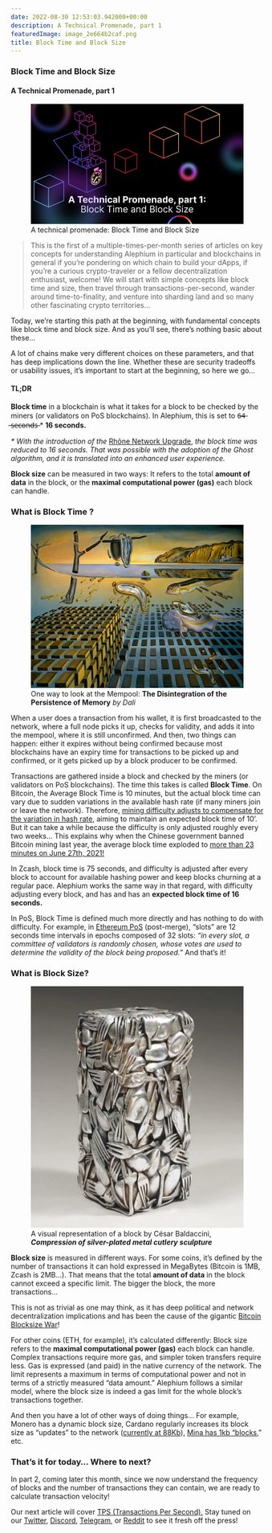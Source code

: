 ```yaml
---
date: 2022-08-30 12:53:03.942000+00:00
description: A Technical Promenade, part 1
featuredImage: image_2e664b2caf.png
title: Block Time and Block Size
---
```


### Block Time and Block Size

#### A Technical Promenade, part 1

<figure id="dbf8" class="graf graf--figure graf-after--h4">
<img src="image_2e664b2caf.png" class="graf-image" data-image-id="1*sLP--DmIrIxJP5rzLWeQdQ.png" data-width="768" data-height="432" data-is-featured="true" />
<figcaption>A technical promenade: Block Time and Block Size</figcaption>
</figure>

> This is the first of a multiple-times-per-month series of articles on key concepts for understanding Alephium in particular and blockchains in general if you’re pondering on which chain to build your dApps, if you’re a curious crypto-traveler or a fellow decentralization enthusiast, welcome! We will start with simple concepts like block time and size, then travel through transactions-per-second, wander around time-to-finality, and venture into sharding land and so many other fascinating crypto territories…

Today, we’re starting this path at the beginning, with fundamental concepts like block time and block size. And as you’ll see, there’s nothing basic about these…

A lot of chains make very different choices on these parameters, and that has deep implications down the line. Whether these are security tradeoffs or usability issues, it’s important to start at the beginning, so here we go…

#### TL;DR

**Block time** in a blockchain is what it takes for a block to be checked by the miners (or validators on PoS blockchains). In Alephium, this is set to 6̶4̶ ̶s̶e̶c̶o̶n̶d̶s̶ \* **16 seconds.**

_\* With the introduction of the_ <a href="https://medium.com/@alephium/rh%C3%B4ne-network-upgrade-activated-cbeb298585fe" class="markup--anchor markup--p-anchor" data-href="https://medium.com/@alephium/rh%C3%B4ne-network-upgrade-activated-cbeb298585fe" target="_blank">Rhône Network Upgrade</a>, _the block time was reduced to 16 seconds. That was possible with the adoption of the Ghost algorithm, and it is translated into an enhanced user experience._

**Block size** can be measured in two ways: It refers to the total **amount of data** in the block, or the **maximal computational power (gas)** each block can handle.

### What is Block Time ?

<figure id="adae" class="graf graf--figure graf-after--h3">
<img src="image_77bad79c4b.jpeg" class="graf-image" data-image-id="1*MjiLucU5DpdMa7VBzr76LQ.jpeg" data-width="2500" data-height="1916" />
<figcaption>One way to look at the Mempool: <strong>The Disintegration of the Persistence of Memory</strong> <em>by Dali</em></figcaption>
</figure>

When a user does a transaction from his wallet, it is first broadcasted to the network, where a full node picks it up, checks for validity, and adds it into the mempool, where it is still unconfirmed. And then, two things can happen: either it expires without being confirmed because most blockchains have an expiry time for transactions to be picked up and confirmed, or it gets picked up by a block producer to be confirmed.

Transactions are gathered inside a block and checked by the miners (or validators on PoS blockchains). The time this takes is called **Block Time**. On Bitcoin, the Average Block Time is 10 minutes, but the actual block time can vary due to sudden variations in the available hash rate (if many miners join or leave the network). Therefore, <a href="https://www.blockchain.com/charts/difficulty" class="markup--anchor markup--p-anchor" data-href="https://www.blockchain.com/charts/difficulty" rel="noopener" target="_blank">mining difficulty adjusts to compensate for the variation in hash rate</a>, aiming to maintain an expected block time of 10’. But it can take a while because the difficulty is only adjusted roughly every two weeks… This explains why when the Chinese government banned Bitcoin mining last year, the average block time exploded to <a href="https://cryptoslate.com/bitcoin-block-times-hit-lowest-point-in-10-years-after-china-mining-ban/" class="markup--anchor markup--p-anchor" data-href="https://cryptoslate.com/bitcoin-block-times-hit-lowest-point-in-10-years-after-china-mining-ban/" rel="noopener" target="_blank">more than 23 minutes on June 27th, 2021!</a>

In Zcash, block time is 75 seconds, and difficulty is adjusted after every block to account for available hashing power and keep blocks churning at a regular pace. Alephium works the same way in that regard, with difficulty adjusting every block, and has and has an **expected block time of 16 seconds.**

In PoS, Block Time is defined much more directly and has nothing to do with difficulty. For example, in <a href="https://ethereum.org/en/developers/docs/consensus-mechanisms/pos/" class="markup--anchor markup--p-anchor" data-href="https://ethereum.org/en/developers/docs/consensus-mechanisms/pos/" rel="noopener" target="_blank">Ethereum PoS</a> (post-merge), “slots” are 12 seconds time intervals in epochs composed of 32 slots: _“in every slot, a committee of validators is randomly chosen, whose votes are used to determine the validity of the block being proposed.”_ And that’s it!

### What is Block Size?

<figure id="da97" class="graf graf--figure graf-after--h3">
<img src="image_63eb791c84.png" class="graf-image" data-image-id="1*UVPCzJGd7GPVEqTE_fSkWA.png" data-width="1210" data-height="1372" />
<figcaption>A visual representation of a block by César Baldaccini, <strong><em>Compression of silver-plated metal cutlery sculpture</em></strong></figcaption>
</figure>

**Block size** is measured in different ways. For some coins, it’s defined by the number of transactions it can hold expressed in MegaBytes (Bitcoin is 1MB, Zcash is 2MB…). That means that the total **amount of data** in the block cannot exceed a specific limit. The bigger the block, the more transactions…

This is not as trivial as one may think, as it has deep political and network decentralization implications and has been the cause of the gigantic <a href="https://blog.bitmex.com/the-blocksize-war-chapter-1-first-strike/" class="markup--anchor markup--p-anchor" data-href="https://blog.bitmex.com/the-blocksize-war-chapter-1-first-strike/" rel="noopener" target="_blank">Bitcoin Blocksize War</a>!

For other coins (ETH, for example), it’s calculated differently: Block size refers to the **maximal computational power (gas)** each block can handle. Complex transactions require more gas, and simpler token transfers require less. Gas is expressed (and paid) in the native currency of the network. The limit represents a maximum in terms of computational power and not in terms of a strictly measured “data amount.” Alephium follows a similar model, where the block size is indeed a gas limit for the whole block’s transactions together.

And then you have a lot of other ways of doing things… For example, Monero has a dynamic block size, Cardano regularly increases its block size as “updates” to the network (<a href="https://twitter.com/InputOutputHK/status/1518596128056520707" class="markup--anchor markup--p-anchor" data-href="https://twitter.com/InputOutputHK/status/1518596128056520707" rel="noopener" target="_blank">currently at 88Kb</a>), <a href="https://masked.medium.com/the-coda-protocol-bbcb4b212b13" class="markup--anchor markup--p-anchor" data-href="https://masked.medium.com/the-coda-protocol-bbcb4b212b13" rel="noopener" target="_blank">Mina has 1kb “blocks</a>,” etc.

### That’s it for today… Where to next?

In part 2, coming later this month, since we now understand the frequency of blocks and the number of transactions they can contain, we are ready to calculate transaction velocity!

Our next article will cover <a href="https://medium.com/@alephium/transactions-per-second-tps-f13217a49e39" class="markup--anchor markup--p-anchor" data-href="https://medium.com/@alephium/transactions-per-second-tps-f13217a49e39" target="_blank">TPS (Transactions Per Second).</a> Stay tuned on our <a href="https://twitter.com/alephium" class="markup--anchor markup--p-anchor" data-href="https://twitter.com/alephium" rel="noopener" target="_blank">Twitter</a>, <a href="https://discord.gg/h7cXXy4FEY" class="markup--anchor markup--p-anchor" data-href="https://discord.gg/h7cXXy4FEY" rel="noopener" target="_blank">Discord</a>, <a href="https://t.me/Alephium_Announcement" class="markup--anchor markup--p-anchor" data-href="https://t.me/Alephium_Announcement" rel="noopener" target="_blank">Telegram</a>, or <a href="https://www.reddit.com/r/Alephium/" class="markup--anchor markup--p-anchor" data-href="https://www.reddit.com/r/Alephium/" rel="noopener" target="_blank">Reddit</a> to see it fresh off the press!
